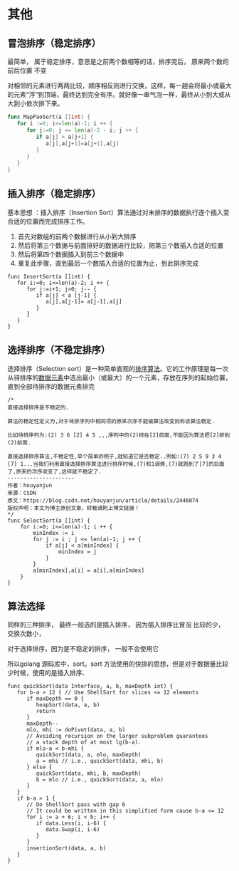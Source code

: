 # 其他

## 冒泡排序（稳定排序）

最简单， 属于稳定排序，意思是之前两个数相等的话，排序完后， 原来两个数的前后位置 不变

对相邻的元素进行两两比较，顺序相反则进行交换，这样，每一趟会将最小或最大的元素“浮”到顶端，最终达到完全有序。就好像一串气泡一样，最终从小到大或从大到小依次排下来。





```go
func MapPaoSort(a []int) {
   for i :=0; i<=len(a)-1; i ++ {
      for j:=0; j <= len(a)-2 - i; j ++ {
         if a[j] > a[j+1] {
            a[j],a[j+1]=a[j+1],a[j]
         }
      }
   }
}
```

 

## 插入排序（稳定排序）

基本思想 ：插入排序（Insertion Sort）算法通过对未排序的数据执行逐个插入至合适的位置而完成排序工作。



1. 首先对数组的前两个数据进行从小到大排序
2. 然后将第三个数据与前面排好的数据进行比较，把第三个数插入合适的位置
3. 然后将第四个数据插入到前三个数据中
4. 重复此步骤，直到最后一个数插入合适的位置为止，到此排序完成



```text
func InsertSort(a []int) {
   for i:=0; i<=len(a)-2; i ++ {
      for j:=i+1; j>0; j-- {
         if a[j] < a [j-1] {
            a[j],a[j-1]= a[j-1],a[j]
         }
      }
   }
}
```

 

## 选择排序（不稳定排序）

选择排序（Selection sort）是一种简单直观的[排序算法](https://link.jianshu.com/?t=https%3A%2F%2Fbaike.baidu.com%2Fitem%2F%25E6%258E%2592%25E5%25BA%258F%25E7%25AE%2597%25E6%25B3%2595)。它的工作原理是每一次从待排序的[数据元素](https://link.jianshu.com/?t=https%3A%2F%2Fbaike.baidu.com%2Fitem%2F%25E6%2595%25B0%25E6%258D%25AE%25E5%2585%2583%25E7%25B4%25A0)中选出最小（或最大）的一个元素，存放在序列的起始位置，直到全部待排序的数据元素排完

```text
/*
直接选择排序是不稳定的.

算法的稳定性定义为,对于待排序列中相同项的原来次序不能被算法改变则称该算法稳定.

比如待排序列为:(2) 3 6 [2] 4 5 ,,,序列中的(2)排在[2]前面,不能因为算法把[2]排到(2)前面.

直接选择排序算法,不稳定性,举个简单的例子,就知道它是否稳定..例如:(7) 2 5 9 3 4 [7] 1...当我们利用直接选择排序算法进行排序时候,(7)和1调换,(7)就跑到了[7]的后面了,原来的次序改变了,这样就不稳定了.
---------------------
作者：houyanjun
来源：CSDN
原文：https://blog.csdn.net/houyanjun/article/details/2446074
版权声明：本文为博主原创文章，转载请附上博文链接！
*/
func SelectSort(a []int) {
	for i:=0; i<=len(a)-1; i ++ {
		minIndex := i
		for j := i ; j <= len(a)-1; j ++ {
			if a[j] < a[minIndex] {
				minIndex = j
			}
		}
		a[minIndex],a[i] = a[i],a[minIndex]
	}
}
```



## 算法选择

同样的三种排序， 最终一般选的是插入排序， 因为插入排序比冒泡 比较的少， 交换次数小，

对于选择排序，因为是不稳定的排序， 一般不会使用它

所以golang 源码库中，sort。sort 方法使用的快排的思想，但是对于数据量比较少时候，使用的是插入排序、



```text
func quickSort(data Interface, a, b, maxDepth int) {
   for b-a > 12 { // Use ShellSort for slices <= 12 elements
      if maxDepth == 0 {
         heapSort(data, a, b)
         return
      }
      maxDepth--
      mlo, mhi := doPivot(data, a, b)
      // Avoiding recursion on the larger subproblem guarantees
      // a stack depth of at most lg(b-a).
      if mlo-a < b-mhi {
         quickSort(data, a, mlo, maxDepth)
         a = mhi // i.e., quickSort(data, mhi, b)
      } else {
         quickSort(data, mhi, b, maxDepth)
         b = mlo // i.e., quickSort(data, a, mlo)
      }
   }
   if b-a > 1 {
      // Do ShellSort pass with gap 6
      // It could be written in this simplified form cause b-a <= 12
      for i := a + 6; i < b; i++ {
         if data.Less(i, i-6) {
            data.Swap(i, i-6)
         }
      }
      insertionSort(data, a, b)
   }
}
```

 

